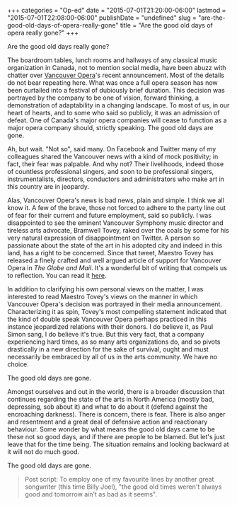 +++
categories = "Op-ed"
date = "2015-07-01T21:20:00-06:00"
lastmod = "2015-07-01T22:08:00-06:00"
publishDate = "undefined"
slug = "are-the-good-old-days-of-opera-really-gone"
title = "Are the good old days of opera really gone?"
+++

Are the good old days really gone?

The boardroom tables, lunch rooms and hallways of any classical music organization in Canada, not to mention social media, have been abuzz with chatter over [Vancouver Opera](/scene/companies/vancouver-opera/)'s recent announcement. Most of the details do not bear repeating here. What was once a full opera season has now been curtailed into a festival of dubiously brief duration. This decision was portrayed by the company to be one of vision, forward thinking, a demonstration of adaptability in a changing landscape. To most of us, in our heart of hearts, and to some who said so publicly, it was an admission of defeat. One of Canada's major opera companies will cease to function as a major opera company should, strictly speaking. The good old days are gone.

Ah, but wait. "Not so", said many. On Facebook and Twitter many of my colleagues shared the Vancouver news with a kind of mock positivity; in fact, their fear was palpable. And why not? 
Their livelihoods, indeed those of countless professional singers, and soon to be professional singers, instrumentalists, directors, conductors and administrators who make art in this country are in jeopardy. 

Alas, Vancouver Opera's news is bad news, plain and simple. I think we all know it. A few of the brave, those not forced to adhere to the party line out of fear for their current and future employment, said so publicly. I was disappointed to see the eminent Vancouver Symphony music director and tireless arts advocate, Bramwell Tovey, raked over the coals by some for his very natural expression of disappointment on Twitter. A person so passionate about the state of the art in his adopted city and indeed in this land, has a right to be concerned. Since that tweet, Maestro Tovey has released a finely crafted and well argued article of support for Vancouver Opera in  *The Globe and Mail*. It's a wonderful bit of writing that compels us to reflection. You can read it [here](http://www.theglobeandmail.com/news/british-columbia/now-is-the-time-to-support-vancouver-opera/article25032174/).

In addition to clarifying his own personal views on the matter, I was interested to read Maestro Tovey's views on the manner in which Vancouver Opera's decision was portrayed in their media announcement. Characterizing it as spin, Tovey's most compelling statement indicated that the kind of double speak Vancouver Opera perhaps practiced in this instance jeopardized relations with their donors. I do believe it, as Paul Simon sang, I do believe it's true. But this very fact, that a company experiencing hard times, as so many arts organizations do, and so pivots drastically in a new direction for the sake of survival, ought and must necessarily be embraced by all of us in the arts community. We have no choice.

The good old days are gone. 

Amongst ourselves and out in the world, there is a broader discussion that continues regarding the state of the arts in North America (mostly bad, depressing, sob about it) and what to do about it (defend against the encroaching darkness). There is concern, there is fear. There is also anger and resentment and a great deal of defensive action and reactionary behaviour. Some wonder by what means the good old days came to be these not so good days, and if there are people to be blamed. But let's just leave that for the time being. The situation remains and looking backward at it will not do much good. 

The good old days are gone.

> Post script: To employ one of my favourite lines by another great songwriter (this time Billy Joel), "the good old times weren't always good and tomorrow ain't as bad as it seems". 
